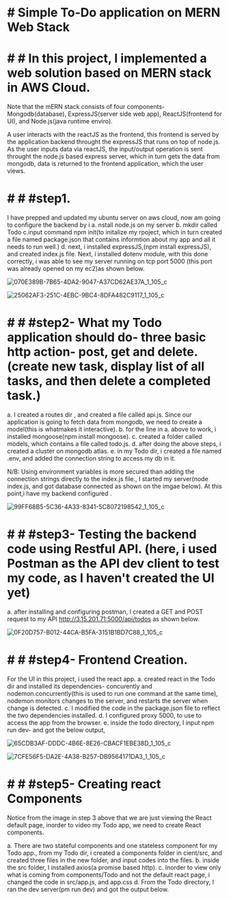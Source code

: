 # # Simple To-Do application on MERN Web Stack

# # # In this project, I implemented a web solution based on MERN stack in AWS Cloud.

Note that the mERN stack consists of four components- Mongodb(database), ExpressJS(server side web app), ReactJS(frontend for UI), and Node.js(java runtime enviro).

A user interacts with the reactJS as the frontend, this frontend is served by the application backend throught the expressJS that runs on top of node.js. As the user inputs data via reactJS, the input/output operation is sent throught the node.js based express server, which in turn gets the data from mongodb, data is returned to the frontend application, which the user views.

# # # #step1. 
I have prepped  and updated my ubuntu server on aws cloud, now am going to configure the backend by i
a. nstall node.js on my server
b. mkdir called Todo
c.input command npm init(to initalize my rpoject, which in turn created a file named package.json that contains informtion about my app and all it needs to run well.)
d. next, i installed expressJS,(npm install expressJS), and created index.js file.
Next, i installed dotenv module, with this done correctly, i was able to see my server running on tcp port 5000 (this port was already opened on my ec2)as shown below.


![070E389B-7B65-4DA2-9047-A37CD62AE37A_1_105_c](https://user-images.githubusercontent.com/80499748/113912757-5c9fe680-9790-11eb-8012-bc428826d8a7.jpeg)

![25062AF3-251C-4EBC-9BC4-8DFA482C9117_1_105_c](https://user-images.githubusercontent.com/80499748/113912748-59a4f600-9790-11eb-9cb3-fe4203580b95.jpeg)


# # # #step2- What my Todo application should  do- three basic http action- post, get and delete.(create new task, display list of all tasks, and then delete a completed task.)
a. I created a routes dir , and created a file called api.js. Since our application is going to fetch data from mongodb, we need to create a model(this is whatmakes it interactive).
b. for the line in a. above to work, i installed mongoose(npm install mongoose).
c. created a folder called models, which contains a file called todo.js.
d. after doing the above steps, i created a cluster on mongodb atlas.
e. in my Todo dir, i created a file named .env, and added the connection string to access my db in it.

N/B: Using environment variables is more secured than adding the connection strings directly to the index.js file., I started my server(node index.js, and got database connected as shown on the imgae below).
At this point,i have my backend configured .

![99FF68B5-5C36-4A33-8341-5C8072198542_1_105_c](https://user-images.githubusercontent.com/80499748/113914438-66c2e480-9792-11eb-9dfa-88cd52276650.jpeg)


# # # #step3- Testing the backend code using Restful API. (here, i used Postman as the API dev client to test my code, as I haven't created the UI yet)

a. after installing and configuring postman, I created a GET and POST request to my API http://3.15.201.71:5000/api/todos as shown below.

![0F20D757-B012-44CA-B5FA-3151B1BD7C88_1_105_c](https://user-images.githubusercontent.com/80499748/113915386-97574e00-9793-11eb-964c-39b7155e676b.jpeg)


# # # #step4- Frontend Creation.

For the UI in this project, i used the react app.
a. created react in the Todo dir and installed its dependencies- concurently and nodemon.concurrently(this is used to run one command at the same time), nodemon monitors changes to the server, and restarts the server when change is detected.
c. I modified the code in the package.json file to reflect the two dependencies installed.
d. I configured  proxy 5000, to use to access the app from the browser. 
e. inside the todo directory,  I input npm run dev- and got the below output,

![65CDB3AF-DDDC-4B6E-8E26-CBACF1EBE38D_1_105_c](https://user-images.githubusercontent.com/80499748/113916261-a12d8100-9794-11eb-98d4-f93212ca2616.jpeg)

![7CFE56F5-DA2E-4A38-B257-DB9564171DA3_1_105_c](https://user-images.githubusercontent.com/80499748/113916270-a38fdb00-9794-11eb-8425-79b94a9b75c7.jpeg)

# # # #step5- Creating react Components
Notice from the image in step 3 above that we are just viewing the React default page, inorder to video my Todo app, we need to create React components.

a. There are two stateful components and one stateless component for my Todo app., from my Todo dir, i created a components folder in cient/src, and created three files in the new folder, and input codes into the files.
b. inside the src folder, I installed axios(a promise based http).
c. Inorder to view only what is coming from components/Todo and not the default react page, i changed the code in src/app.js, and app.css
d. From the Todo directory, I ran the dev server(pm run dev) and got the output below.

